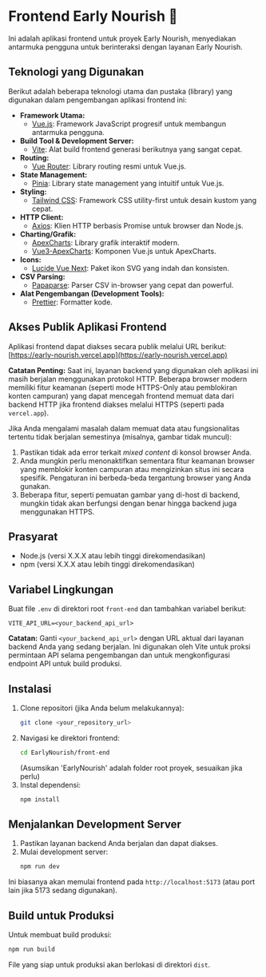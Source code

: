 # Frontend Early Nourish 🌾

Ini adalah aplikasi frontend untuk proyek Early Nourish, menyediakan antarmuka pengguna untuk berinteraksi dengan layanan Early Nourish.

## Teknologi yang Digunakan

Berikut adalah beberapa teknologi utama dan pustaka (library) yang digunakan dalam pengembangan aplikasi frontend ini:

- **Framework Utama:**
  - [Vue.js](https://vuejs.org/): Framework JavaScript progresif untuk membangun antarmuka pengguna.
- **Build Tool & Development Server:**
  - [Vite](https://vitejs.dev/): Alat build frontend generasi berikutnya yang sangat cepat.
- **Routing:**
  - [Vue Router](https://router.vuejs.org/): Library routing resmi untuk Vue.js.
- **State Management:**
  - [Pinia](https://pinia.vuejs.org/): Library state management yang intuitif untuk Vue.js.
- **Styling:**
  - [Tailwind CSS](https://tailwindcss.com/): Framework CSS utility-first untuk desain kustom yang cepat.
- **HTTP Client:**
  - [Axios](https://axios-http.com/): Klien HTTP berbasis Promise untuk browser dan Node.js.
- **Charting/Grafik:**
  - [ApexCharts](https://apexcharts.com/): Library grafik interaktif modern.
  - [Vue3-ApexCharts](https://github.com/apexcharts/vue3-apexcharts): Komponen Vue.js untuk ApexCharts.
- **Icons:**
  - [Lucide Vue Next](https://lucide.dev/guide/packages/lucide-vue-next): Paket ikon SVG yang indah dan konsisten.
- **CSV Parsing:**
  - [Papaparse](https://www.papaparse.com/): Parser CSV in-browser yang cepat dan powerful.
- **Alat Pengembangan (Development Tools):**
  - [Prettier](https://prettier.io/): Formatter kode.

## Akses Publik Aplikasi Frontend
Aplikasi frontend dapat diakses secara publik melalui URL berikut:
[https://early-nourish.vercel.app](https://early-nourish.vercel.app)

**Catatan Penting:**
Saat ini, layanan backend yang digunakan oleh aplikasi ini masih berjalan menggunakan protokol HTTP. Beberapa browser modern memiliki fitur keamanan (seperti mode HTTPS-Only atau pemblokiran konten campuran) yang dapat mencegah frontend memuat data dari backend HTTP jika frontend diakses melalui HTTPS (seperti pada `vercel.app`).

Jika Anda mengalami masalah dalam memuat data atau fungsionalitas tertentu tidak berjalan semestinya (misalnya, gambar tidak muncul):
1. Pastikan tidak ada error terkait _mixed content_ di konsol browser Anda.
2. Anda mungkin perlu menonaktifkan sementara fitur keamanan browser yang memblokir konten campuran atau mengizinkan situs ini secara spesifik. Pengaturan ini berbeda-beda tergantung browser yang Anda gunakan.
3. Beberapa fitur, seperti pemuatan gambar yang di-host di backend, mungkin tidak akan berfungsi dengan benar hingga backend juga menggunakan HTTPS.

## Prasyarat
- Node.js (versi X.X.X atau lebih tinggi direkomendasikan)
- npm (versi X.X.X atau lebih tinggi direkomendasikan)

## Variabel Lingkungan
Buat file `.env` di direktori root `front-end` dan tambahkan variabel berikut:

```
VITE_API_URL=<your_backend_api_url>
```
**Catatan:** Ganti `<your_backend_api_url>` dengan URL aktual dari layanan backend Anda yang sedang berjalan. Ini digunakan oleh Vite untuk proksi permintaan API selama pengembangan dan untuk mengkonfigurasi endpoint API untuk build produksi.

## Instalasi
1. Clone repositori (jika Anda belum melakukannya):
   ```bash
   git clone <your_repository_url>
   ```
2. Navigasi ke direktori frontend:
   ```bash
   cd EarlyNourish/front-end
   ```
   (Asumsikan 'EarlyNourish' adalah folder root proyek, sesuaikan jika perlu)
3. Instal dependensi:
   ```bash
   npm install
   ```

## Menjalankan Development Server
1. Pastikan layanan backend Anda berjalan dan dapat diakses.
2. Mulai development server:
   ```bash
   npm run dev
   ```
Ini biasanya akan memulai frontend pada `http://localhost:5173` (atau port lain jika 5173 sedang digunakan).

## Build untuk Produksi
Untuk membuat build produksi:
```bash
npm run build
```
File yang siap untuk produksi akan berlokasi di direktori `dist`.
